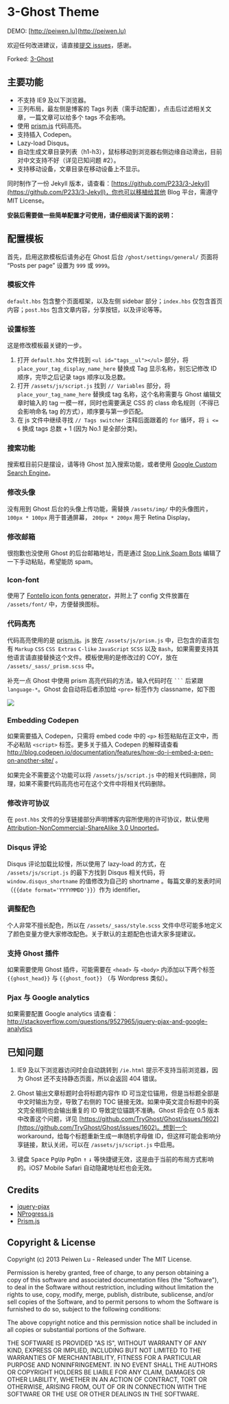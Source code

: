 # 3-Ghost Theme

DEMO: [http://peiwen.lu](http://peiwen.lu)

欢迎任何改进建议，请直接[提交 issues](https://github.com/P233/3-Ghost/issues/new)，感谢。

Forked: [3-Ghost](https://github.com/P233/3-Ghost/issues/new)

## 主要功能

* 不支持 IE9 及以下浏览器。
* 三列布局，最左侧是博客的 Tags 列表（需手动配置），点击后过滤相关文章，一篇文章可以给多个 tags 不会影响。
* 使用 [prism.js](http://prismjs.com) 代码高亮。
* 支持插入 Codepen。
* Lazy-load Disqus。
* 自动生成文章目录列表（h1-h3），鼠标移动到浏览器右侧边缘自动滑出，目前对中文支持不好（详见已知问题 #2）。
* 支持移动设备，文章目录在移动设备上不显示。

同时制作了一份 Jekyll 版本，请查看：[https://github.com/P233/3-Jekyll](https://github.com/P233/3-Jekyll)，你也可以移植给其他 Blog 平台，需遵守 MIT License。

**安装后需要做一些简单配置才可使用，请仔细阅读下面的说明：**

## 配置模板

首先，启用这款模板后请务必在 Ghost 后台 `/ghost/settings/general/` 页面将 “Posts per page” 设置为 `999` 或 `9999`。

### 模板文件

`default.hbs` 包含整个页面框架，以及左侧 sidebar 部分；`index.hbs` 仅包含首页内容；`post.hbs` 包含文章内容，分享按钮，以及评论等等。

### 设置标签

这是修改模板最关键的一步。

1. 打开 `default.hbs` 文件找到 `<ul id="tags__ul"></ul>` 部分，将 `place_your_tag_display_name_here` 替换成 Tag 显示名称，别忘记修改 ID 顺序，完毕之后记录 tags 顺序以及总数。
2. 打开 `/assets/js/script.js` 找到 `// Variables` 部分，将 `place_your_tag_name_here` 替换成 tag 名称，这个名称需要与 Ghost 编辑文章时输入的 tag 一模一样，同时也需要满足 CSS 的 class 命名规则（不得已会影响命名 tag 的方式），顺序要与第一步匹配。
3. 在 js 文件中继续寻找 `// Tags switcher` 注释后面跟着的 `for`  循环，将 `i <= 6` 换成 tags 总数 + 1 (因为 No.1 是全部分类)。

### 搜索功能

搜索框目前只是摆设，请等待 Ghost 加入搜索功能，或者使用 [Google Custom Search Engine](https://www.google.com/cse/)。

### 修改头像

没有用到 Ghost 后台的头像上传功能，需替换 `/assets/img/` 中的头像图片，`100px * 100px` 用于普通屏幕， `200px * 200px` 用于 Retina Display。

### 修改邮箱

很抱歉也没使用 Ghost 的后台邮箱地址，而是通过 [Stop Link Spam Bots](http://www.safeemail.org/) 编辑了一下手动粘贴，希望能防 spam。

### Icon-font

使用了 [Fontello icon fonts generator](http://fontello.com)，并附上了 config 文件放置在 `/assets/font/` 中，方便替换图标。

### 代码高亮

代码高亮使用的是 [prism.js](http://prismjs.com)。js 放在 `/assets/js/prism.js` 中，已包含的语言包有 `Markup` `CSS` `CSS Extras` `C-like` `JavaScript` `SCSS` 以及 `Bash`，如果需要支持其他语言请直接替换这个文件。模板使用的是修改过的 COY，放在 `/assets/_sass/_prism.scss` 中。

补充一点 Ghost 中使用 prism 高亮代码的方法，输入代码时在 ` ``` ` 后紧跟 `language-*`。Ghost 会自动将后者添加给 `<pre>` 标签作为 classname，如下图

![](http://peiwen.lu/content/images/2013/Dec/mdhl.gif)

### Embedding Codepen

如果需要插入 Codepen，只需将 embed code 中的 `<p>` 标签粘贴在正文中，而不必粘贴 `<script>` 标签。更多关于插入 Codepen 的解释请查看 http://blog.codepen.io/documentation/features/how-do-i-embed-a-pen-on-another-site/ 。

如果完全不需要这个功能可以将 `/assets/js/script.js` 中的相关代码删除，同理，如果不需要代码高亮也可在这个文件中将相关代码删除。

### 修改许可协议

在 `post.hbs` 文件的分享链接部分声明博客内容所使用的许可协议，默认使用 [Attribution-NonCommercial-ShareAlike 3.0 Unported](http://creativecommons.org/licenses/by-nc-sa/3.0/)。

### Disqus 评论

Disqus 评论加载比较慢，所以使用了 lazy-load 的方式，在 `/assets/js/script.js` 的最下方找到 Disqus 相关代码，将 `window.disqus_shortname` 的值修改为自己的 shortname 。每篇文章的发表时间（`{{date format='YYYYMMDD'}}`）作为 identifier。

### 调整配色

个人非常不擅长配色，所以在 `/assets/_sass/style.scss` 文件中尽可能多地定义了颜色变量方便大家修改配色。关于默认的主题配色也请大家多提建议。

### 支持 Ghost 插件

如果需要使用 Ghost 插件，可能需要在 `<head>` 与 `<body>` 内添加以下两个标签 `{{ghost_head}}` 与 `{{ghost_foot}}` （与 Wordpress 类似）。

### Pjax 与 Google analytics

如果需要配置 Google analytics 请查看：http://stackoverflow.com/questions/9527965/jquery-pjax-and-google-analytics

## 已知问题

1. IE9 及以下浏览器访问时会自动跳转到 `/ie.html` 提示不支持当前浏览器，因为 Ghost 还不支持静态页面，所以会返回 404 错误。

2. Ghost 输出文章标题时会将标题内容作 ID 可当定位锚用，但是当标题全部是中文时输出为空，导致了右侧的 TOC 链接无效。如果中英文混合标题中的英文完全相同也会输出重复的 ID 导致定位锚跳不准确。Ghost 将会在 0.5 版本中改善这个问题，详见 [https://github.com/TryGhost/Ghost/issues/1602](https://github.com/TryGhost/Ghost/issues/1602)。想到一个 workaround，给每个标题重新生成一串随机字母做 ID，但这样可能会影响分享链接，默认关闭，可以在 `/assets/js/script.js` 中启用。

3. 键盘 <kbd>Space</kbd> <kbd>PgUp</kbd> <kbd>PgDn</kbd> <kbd>↑</kbd> <kbd>↓</kbd> 等快捷键无效，这是由于当前的布局方式影响的。iOS7 Mobile Safari 自动隐藏地址栏也会无效。


## Credits

* [jquery-pjax](https://github.com/defunkt/jquery-pjax)
* [NProgress.js](http://ricostacruz.com/nprogress/)
* [Prism.js](http://prismjs.com)

## Copyright & License

Copyright (c) 2013 Peiwen Lu - Released under The MIT License.

Permission is hereby granted, free of charge, to any person obtaining a copy of this software and associated documentation files (the "Software"), to deal in the Software without restriction, including without limitation the rights to use, copy, modify, merge, publish, distribute, sublicense, and/or sell copies of the Software, and to permit persons to whom the Software is furnished to do so, subject to the following conditions:

The above copyright notice and this permission notice shall be included in all copies or substantial portions of the Software.

THE SOFTWARE IS PROVIDED "AS IS", WITHOUT WARRANTY OF ANY KIND, EXPRESS OR IMPLIED, INCLUDING BUT NOT LIMITED TO THE WARRANTIES OF MERCHANTABILITY, FITNESS FOR A PARTICULAR PURPOSE AND
NONINFRINGEMENT. IN NO EVENT SHALL THE AUTHORS OR COPYRIGHT HOLDERS BE LIABLE FOR ANY CLAIM, DAMAGES OR OTHER LIABILITY, WHETHER IN AN ACTION OF CONTRACT, TORT OR OTHERWISE, ARISING FROM, OUT OF OR IN CONNECTION WITH THE SOFTWARE OR THE USE OR OTHER DEALINGS IN THE SOFTWARE.